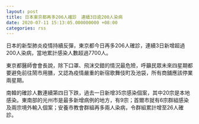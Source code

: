 ```yaml
---
layout: post
title: 日本東京都再多206人確診　連續3日逾200人染病
date: 2020-07-11 15:13:05.000000000 +08:00
categories: rss
---
```


日本的新型肺炎疫情持續反彈，東京都今日再多206人確診，連續3日新增超過200人染病，當地累計感染人數超過7700人。

東京都醫師會會長說，除下口罩、飛沫交錯的情況最危險，呼籲民眾未來四星期都要避免前往鬧市用膳，又認為疫情嚴重的新宿歌舞伎町及池袋，所有商舖應該停業兩星期。

南韓的確診人數連續第四日下跌，過去一日新增35宗感染個案，其中20宗是本地感染。東南部的光州市是最多新增病例的地方，有9宗；首爾市就有6宗群組感染及兩宗境外輸入個案；安養市教會群組再多兩人染病，令群組累計增至26人確診。
